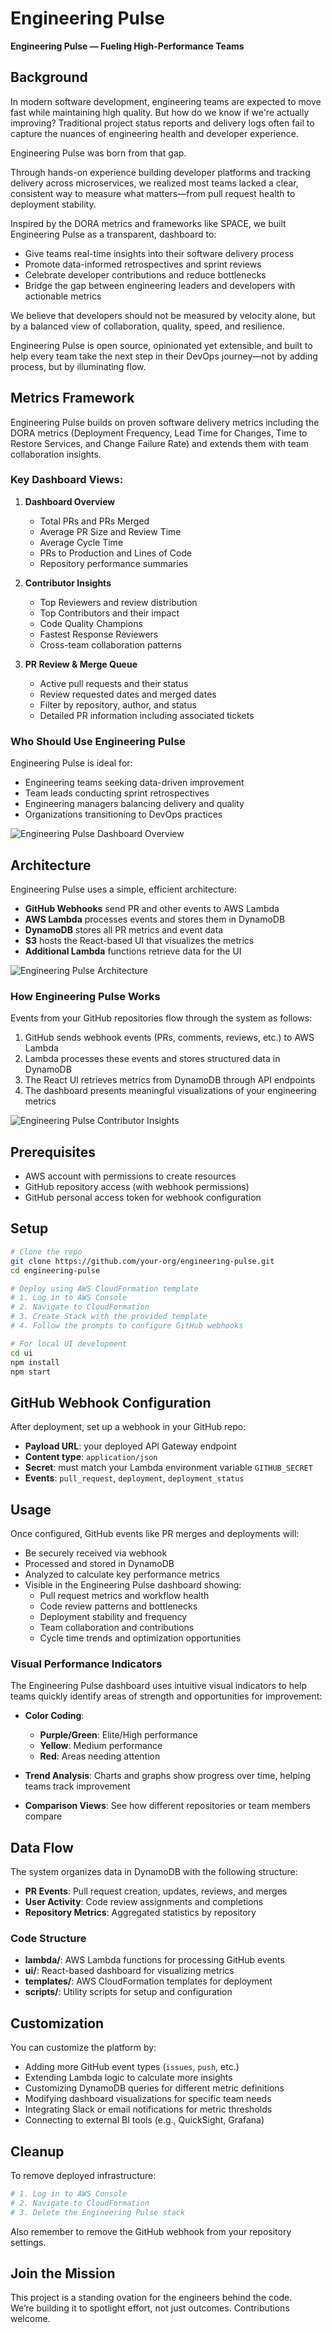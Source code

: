 # Engineering Pulse

**Engineering Pulse — Fueling High-Performance Teams**

## Background

In modern software development, engineering teams are expected to move fast while maintaining high quality. But how do we know if we're actually improving? Traditional project status reports and delivery logs often fail to capture the nuances of engineering health and developer experience.

Engineering Pulse was born from that gap.

Through hands-on experience building developer platforms and tracking delivery across microservices, we realized most teams lacked a clear, consistent way to measure what matters—from pull request health to deployment stability.

Inspired by the DORA metrics and frameworks like SPACE, we built Engineering Pulse as a transparent, dashboard to:

- Give teams real-time insights into their software delivery process
- Promote data-informed retrospectives and sprint reviews
- Celebrate developer contributions and reduce bottlenecks
- Bridge the gap between engineering leaders and developers with actionable metrics

We believe that developers should not be measured by velocity alone, but by a balanced view of collaboration, quality, speed, and resilience.

Engineering Pulse is open source, opinionated yet extensible, and built to help every team take the next step in their DevOps journey—not by adding process, but by illuminating flow.

## Metrics Framework

Engineering Pulse builds on proven software delivery metrics including the DORA metrics (Deployment Frequency, Lead Time for Changes, Time to Restore Services, and Change Failure Rate) and extends them with team collaboration insights.

### Key Dashboard Views:

1. **Dashboard Overview**
   - Total PRs and PRs Merged
   - Average PR Size and Review Time
   - Average Cycle Time
   - PRs to Production and Lines of Code
   - Repository performance summaries

2. **Contributor Insights**
   - Top Reviewers and review distribution
   - Top Contributors and their impact
   - Code Quality Champions
   - Fastest Response Reviewers
   - Cross-team collaboration patterns

3. **PR Review & Merge Queue**
   - Active pull requests and their status
   - Review requested dates and merged dates
   - Filter by repository, author, and status
   - Detailed PR information including associated tickets

### Who Should Use Engineering Pulse

Engineering Pulse is ideal for:
- Engineering teams seeking data-driven improvement
- Team leads conducting sprint retrospectives
- Engineering managers balancing delivery and quality
- Organizations transitioning to DevOps practices

![Engineering Pulse Dashboard Overview](images/dashboard-overview.png)

## Architecture

Engineering Pulse uses a simple, efficient architecture:

- **GitHub Webhooks** send PR and other events to AWS Lambda
- **AWS Lambda** processes events and stores them in DynamoDB
- **DynamoDB** stores all PR metrics and event data
- **S3** hosts the React-based UI that visualizes the metrics
- **Additional Lambda** functions retrieve data for the UI

![Engineering Pulse Architecture](images/architecture-diagram.png)

### How Engineering Pulse Works

Events from your GitHub repositories flow through the system as follows:

1. GitHub sends webhook events (PRs, comments, reviews, etc.) to AWS Lambda
2. Lambda processes these events and stores structured data in DynamoDB
3. The React UI retrieves metrics from DynamoDB through API endpoints
4. The dashboard presents meaningful visualizations of your engineering metrics

![Engineering Pulse Contributor Insights](images/contributor-insights.png)


## Prerequisites

- AWS account with permissions to create resources
- GitHub repository access (with webhook permissions)
- GitHub personal access token for webhook configuration


## Setup

```bash
# Clone the repo
git clone https://github.com/your-org/engineering-pulse.git
cd engineering-pulse

# Deploy using AWS CloudFormation template
# 1. Log in to AWS Console
# 2. Navigate to CloudFormation
# 3. Create Stack with the provided template
# 4. Follow the prompts to configure GitHub webhooks

# For local UI development
cd ui
npm install
npm start
```


## GitHub Webhook Configuration

After deployment, set up a webhook in your GitHub repo:

- **Payload URL**: your deployed API Gateway endpoint
- **Content type**: `application/json`
- **Secret**: must match your Lambda environment variable `GITHUB_SECRET`
- **Events**: `pull_request`, `deployment`, `deployment_status`


## Usage

Once configured, GitHub events like PR merges and deployments will:

- Be securely received via webhook
- Processed and stored in DynamoDB
- Analyzed to calculate key performance metrics
- Visible in the Engineering Pulse dashboard showing:
  - Pull request metrics and workflow health
  - Code review patterns and bottlenecks
  - Deployment stability and frequency
  - Team collaboration and contributions
  - Cycle time trends and optimization opportunities

### Visual Performance Indicators

The Engineering Pulse dashboard uses intuitive visual indicators to help teams quickly identify areas of strength and opportunities for improvement:

- **Color Coding**: 
  - **Purple/Green**: Elite/High performance
  - **Yellow**: Medium performance 
  - **Red**: Areas needing attention

- **Trend Analysis**: Charts and graphs show progress over time, helping teams track improvement
- **Comparison Views**: See how different repositories or team members compare

## Data Flow

The system organizes data in DynamoDB with the following structure:

- **PR Events**: Pull request creation, updates, reviews, and merges
- **User Activity**: Code review assignments and completions
- **Repository Metrics**: Aggregated statistics by repository

### Code Structure

- **lambda/**: AWS Lambda functions for processing GitHub events
- **ui/**: React-based dashboard for visualizing metrics
- **templates/**: AWS CloudFormation templates for deployment
- **scripts/**: Utility scripts for setup and configuration

## Customization

You can customize the platform by:

- Adding more GitHub event types (`issues`, `push`, etc.)
- Extending Lambda logic to calculate more insights
- Customizing DynamoDB queries for different metric definitions
- Modifying dashboard visualizations for specific team needs
- Integrating Slack or email notifications for metric thresholds
- Connecting to external BI tools (e.g., QuickSight, Grafana)


## Cleanup

To remove deployed infrastructure:

```bash
# 1. Log in to AWS Console
# 2. Navigate to CloudFormation
# 3. Delete the Engineering Pulse stack
```

Also remember to remove the GitHub webhook from your repository settings.


## Join the Mission

This project is a standing ovation for the engineers behind the code.  
We’re building it to spotlight effort, not just outcomes. Contributions welcome.
